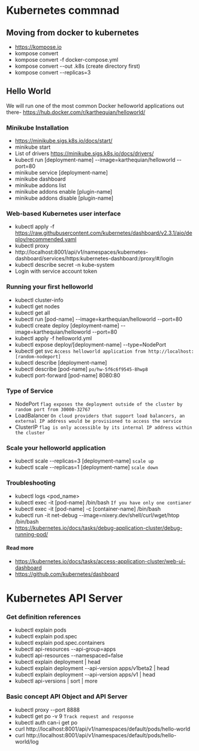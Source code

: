 # Kubernetes commnad
## Moving from docker to kubernetes
* https://kompose.io
* kompose convert
* kompose convert -f docker-compose.yml
* kompose convert --out .k8s (create directory first)
* kompose convert --replicas=3

## Hello World
We will run one of the most common Docker helloworld applications out there- https://hub.docker.com/r/karthequian/helloworld/

### Minikube Installation
* https://minikube.sigs.k8s.io/docs/start/
* minikube start
* List of drivers https://minikube.sigs.k8s.io/docs/drivers/
* kubectl run [deployment-name] --image=karthequian/helloworld --port=80
* minikube service [deployment-name]
* minikube dashboard
* minikube addons list
* minikube addons enable [plugin-name]
* minikube addons disable [plugin-name]

### Web-based Kubernetes user interface
* kubectl apply -f https://raw.githubusercontent.com/kubernetes/dashboard/v2.3.1/aio/deploy/recommended.yaml
* kubectl proxy
* http://localhost:8001/api/v1/namespaces/kubernetes-dashboard/services/https:kubernetes-dashboard:/proxy/#/login
* kubectl describe secret -n kube-system
* Login with service account token

### Running your first helloworld
* kubectl cluster-info
* kubectl get nodes
* kubectl get all
* kubectl run [pod-name] --image=karthequian/helloworld --port=80
* kubectl create deploy [deployment-name] --image=karthequian/helloworld --port=80
* kubectl apply -f helloworld.yml
* kubectl expose deploy/[deployment-name] --type=NodePort
* kubectl get svc `Access helloworld application from http://localhost:[random-nodeport]`
* kubectl describe [deployment-name]
* kubectl describe [pod-name] `po/hw-5f6c6f9545-8hwp8`
* kubectl port-forward [pod-name] 8080:80

### Type of Service
* NodePort `flag exposes the deployment outside of the cluster by random port from 30000-32767`
* LoadBalancer `On cloud providers that support load balancers, an external IP address would be provisioned to access the service`
* ClusterIP `flag is only accessible by its internal IP address within the cluster`

### Scale your helloworld application
* kubectl scale --replicas=3 [deployment-name] `scale up`
* kubectl scale --replicas=1 [deployment-name] `scale down`

###  Troubleshooting
* kubectl logs <pod_name>
* kubectl exec -it [pod-name] /bin/bash `If you have only one contianer`
* kubectl exec -it [pod-name] -c [container-name] /bin/bash
* kubectl run -it net-debug --image=nixery.dev/shell/curl/wget/htop /bin/bash
* https://kubernetes.io/docs/tasks/debug-application-cluster/debug-running-pod/


#### Read more
* https://kubernetes.io/docs/tasks/access-application-cluster/web-ui-dashboard
* https://github.com/kubernetes/dashboard

# Kubernetes API Server
### Get definition references
* kubectl explain pods
* kubectl explain pod.spec
* kubectl explain pod.spec.containers
* kubectl api-resources --api-group=apps
* kubectl api-resources --namespaced=false
* kubectl explain deployment | head
* kubectl explain deployment --api-version apps/v1beta2 | head
* kubectl explain deployment --api-version apps/v1 | head
* kubectl api-versions | sort | more

### Basic concept API Object and API Server
* kubectl proxy --port 8888
* kubectl get po -v 9 `Track request and response`
* kubectl auth can-i get po
* curl http://localhost:8001/api/v1/namespaces/default/pods/hello-world
* curl http://localhost:8001/api/v1/namespaces/default/pods/hello-world/log 
